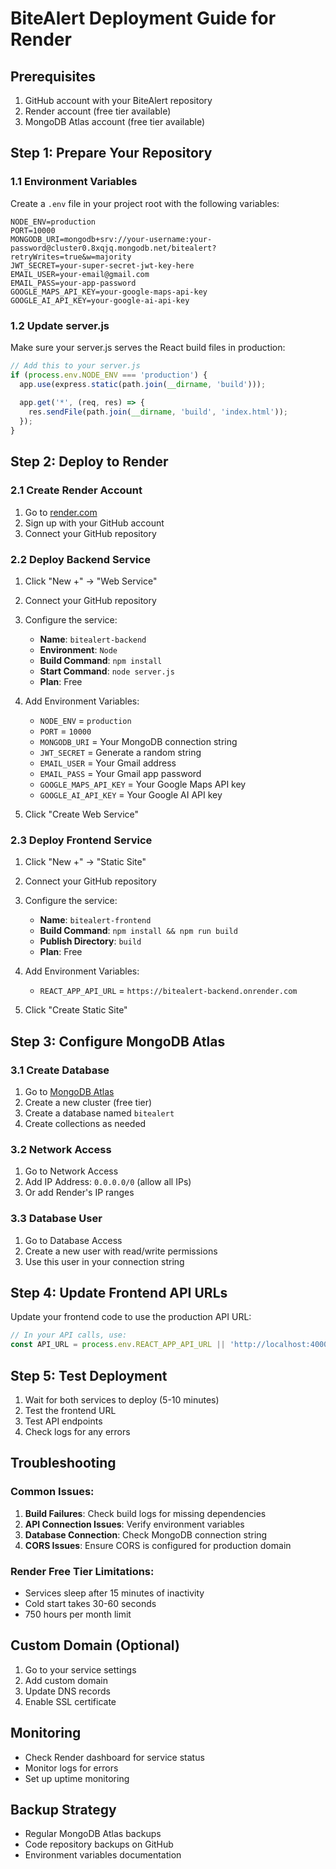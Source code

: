 # BiteAlert Deployment Guide for Render

## Prerequisites
1. GitHub account with your BiteAlert repository
2. Render account (free tier available)
3. MongoDB Atlas account (free tier available)

## Step 1: Prepare Your Repository

### 1.1 Environment Variables
Create a `.env` file in your project root with the following variables:

```env
NODE_ENV=production
PORT=10000
MONGODB_URI=mongodb+srv://your-username:your-password@cluster0.8xqjq.mongodb.net/bitealert?retryWrites=true&w=majority
JWT_SECRET=your-super-secret-jwt-key-here
EMAIL_USER=your-email@gmail.com
EMAIL_PASS=your-app-password
GOOGLE_MAPS_API_KEY=your-google-maps-api-key
GOOGLE_AI_API_KEY=your-google-ai-api-key
```

### 1.2 Update server.js
Make sure your server.js serves the React build files in production:

```javascript
// Add this to your server.js
if (process.env.NODE_ENV === 'production') {
  app.use(express.static(path.join(__dirname, 'build')));
  
  app.get('*', (req, res) => {
    res.sendFile(path.join(__dirname, 'build', 'index.html'));
  });
}
```

## Step 2: Deploy to Render

### 2.1 Create Render Account
1. Go to [render.com](https://render.com)
2. Sign up with your GitHub account
3. Connect your GitHub repository

### 2.2 Deploy Backend Service
1. Click "New +" → "Web Service"
2. Connect your GitHub repository
3. Configure the service:
   - **Name**: `bitealert-backend`
   - **Environment**: `Node`
   - **Build Command**: `npm install`
   - **Start Command**: `node server.js`
   - **Plan**: Free

4. Add Environment Variables:
   - `NODE_ENV` = `production`
   - `PORT` = `10000`
   - `MONGODB_URI` = Your MongoDB connection string
   - `JWT_SECRET` = Generate a random string
   - `EMAIL_USER` = Your Gmail address
   - `EMAIL_PASS` = Your Gmail app password
   - `GOOGLE_MAPS_API_KEY` = Your Google Maps API key
   - `GOOGLE_AI_API_KEY` = Your Google AI API key

5. Click "Create Web Service"

### 2.3 Deploy Frontend Service
1. Click "New +" → "Static Site"
2. Connect your GitHub repository
3. Configure the service:
   - **Name**: `bitealert-frontend`
   - **Build Command**: `npm install && npm run build`
   - **Publish Directory**: `build`
   - **Plan**: Free

4. Add Environment Variables:
   - `REACT_APP_API_URL` = `https://bitealert-backend.onrender.com`

5. Click "Create Static Site"

## Step 3: Configure MongoDB Atlas

### 3.1 Create Database
1. Go to [MongoDB Atlas](https://cloud.mongodb.com)
2. Create a new cluster (free tier)
3. Create a database named `bitealert`
4. Create collections as needed

### 3.2 Network Access
1. Go to Network Access
2. Add IP Address: `0.0.0.0/0` (allow all IPs)
3. Or add Render's IP ranges

### 3.3 Database User
1. Go to Database Access
2. Create a new user with read/write permissions
3. Use this user in your connection string

## Step 4: Update Frontend API URLs

Update your frontend code to use the production API URL:

```javascript
// In your API calls, use:
const API_URL = process.env.REACT_APP_API_URL || 'http://localhost:4000';
```

## Step 5: Test Deployment

1. Wait for both services to deploy (5-10 minutes)
2. Test the frontend URL
3. Test API endpoints
4. Check logs for any errors

## Troubleshooting

### Common Issues:
1. **Build Failures**: Check build logs for missing dependencies
2. **API Connection Issues**: Verify environment variables
3. **Database Connection**: Check MongoDB connection string
4. **CORS Issues**: Ensure CORS is configured for production domain

### Render Free Tier Limitations:
- Services sleep after 15 minutes of inactivity
- Cold start takes 30-60 seconds
- 750 hours per month limit

## Custom Domain (Optional)
1. Go to your service settings
2. Add custom domain
3. Update DNS records
4. Enable SSL certificate

## Monitoring
- Check Render dashboard for service status
- Monitor logs for errors
- Set up uptime monitoring

## Backup Strategy
- Regular MongoDB Atlas backups
- Code repository backups on GitHub
- Environment variables documentation
